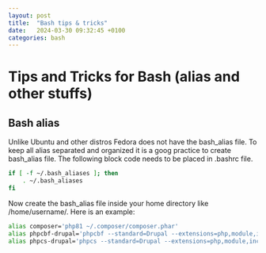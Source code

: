 ```yaml
---
layout: post
title:  "Bash tips & tricks"
date:   2024-03-30 09:32:45 +0100
categories: bash
---
```


# Tips and Tricks for Bash (alias and other stuffs)

## Bash alias
Unlike Ubuntu and other distros Fedora does not have the bash_alias file. To keep all alias separated and organized it is a goog practice to create bash_alias file. The following block code needs to be placed in .bashrc file.
```bash
if [ -f ~/.bash_aliases ]; then
    . ~/.bash_aliases
fi
```
Now create the bash_alias file inside your home directory like /home/username/. Here is an example:
```bash
alias composer='php81 ~/.composer/composer.phar'
alias phpcbf-drupal='phpcbf --standard=Drupal --extensions=php,module,inc,install,test,profile,theme,css,info,txt,md,yml'
alias phpcs-drupal='phpcs --standard=Drupal --extensions=php,module,inc,install,test,profile,theme,css,info,txt,md,yml'
```